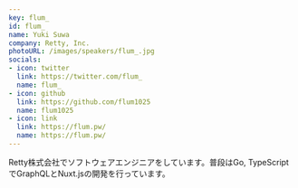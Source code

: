 ```yaml
---
key: flum_
id: flum_
name: Yuki Suwa
company: Retty, Inc.
photoURL: /images/speakers/flum_.jpg
socials:
- icon: twitter
  link: https://twitter.com/flum_
  name: flum_
- icon: github
  link: https://github.com/flum1025
  name: flum1025
- icon: link
  link: https://flum.pw/
  name: https://flum.pw/
---
```

Retty株式会社でソフトウェアエンジニアをしています。普段はGo, TypeScriptでGraphQLとNuxt.jsの開発を行っています。
